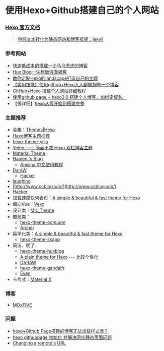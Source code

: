 # 使用Hexo+Github搭建自己的个人网站

### [Hexo 官方文档](https://hexo.io/zh-cn/docs/)
  
> [将纯文本转化为静态网站和博客框架：jekyll](https://www.jekyll.com.cn/)
### 参考网站
* [快速低成本的搭建一个马马虎虎的博客](https://zoumiaojiang.com/article/how-to-build-a-blog/)
* [Hux Blog一生想做浪漫极客](https://huangxuan.me/)
* [教你定制Hexo的landscape打造自己的主题](https://www.jianshu.com/p/b96fd206571a)
* [【实用技能】使用github+Hexo人人都能拥有一个博客](http://www.codertian.com/2015/11/26/github-hexo-blog/)
* [GitHub+Hexo 搭建个人网站详细教程](https://zhuanlan.zhihu.com/p/26625249)
* [使用github page + hexo3.0 搭建个人博客，加绑定域名。](https://blog.csdn.net/guin_guo/article/details/51090481)
* 【很详细】[hexo从零开始到搭建完整](https://www.cnblogs.com/visugar/p/6821777.html)

### 主题推荐
* 合集：[Themes|Hexo](https://hexo.io/themes/) 
* [Hexo博客主题推荐](https://www.jianshu.com/p/bcdbe7347c8d)
* [hexo-theme-yilia](https://github.com/litten/hexo-theme-yilia)
* [Yelee —— 简而不减 Hexo 双栏博客主题](https://blog.csdn.net/u011026329/article/details/52939341)
* [Material Theme](https://material.viosey.com/docs/#/start)
* [Haojen 's Blog](http://haojen.github.io/) 
    * [Anisina 中文使用教程](https://haojen.github.io/2017/05/09/Anisina-%E4%B8%AD%E6%96%87%E4%BD%BF%E7%94%A8%E6%95%99%E7%A8%8B/)
* [DaraW](https://blog.daraw.cn/)
    * [Hacker](https://github.com/CodeDaraW/Hacker)
* [laughing](https://github.com/BoizZ/hexo-theme-laughing)
* [http://www.ccblog.win/](http://www.ccblog.win/)
* [Hacker](https://github.com/CodeDaraW/Hacker)
* 加载速度快列表页：[A simple & beautiful & fast theme for Hexo](http://blog.minfive.com/)
* 偏向Vue：[Vexo](https://github.com/yanm1ng/hexo-theme-vexo)
* 设计类：[Mic_Theme](https://github.com/miccall/hexo-theme-Mic_Theme)
* 酷炫类：
    * [hexo-theme-ochuunn](https://github.com/ochukai/hexo-theme-ochuunn)
    * [Archer](http://firework.studio/archer-demo/)
* 扁平化类：[A simple & beautiful & fast theme for Hexo](http://blog.minfive.com/)
    * [hexo-theme-skapp](https://github.com/Mrminfive/hexo-theme-skapp)
* 简洁、明了
    * [hexo-theme-huxblog](https://github.com/Huxpro/huxpro.github.io) 
    * [A plain theme for Hexo](http://gaoryrt.com/) --- 比较个性化
    * [DARAW](https://blog.daraw.cn/)
    * [hexo-theme-gandalfr](https://mikecoder.github.io/oj-code/)
    * [Even](http://www.ahonn.me/)
* 卡片式：[Material X](https://xaoxuu.com/wiki/material-x/)
### 博客
* [MOxFIVE](http://moxfive.xyz/) 

### 问题
* [hexo+Github Page搭建的博客无法加载样式表？](https://www.zhihu.com/question/52272170)
* [hexo githubpage 初始化 并解决同步静态页面问题](https://segmentfault.com/a/1190000007385345)
* [Changing a remote's URL](https://help.github.com/articles/changing-a-remote-s-url/)